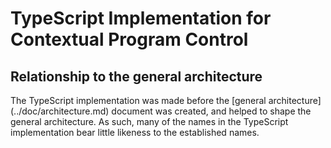 # TypeScript Implementation for Contextual Program Control

## Relationship to the general architecture

The TypeScript implementation was made before the
[general architecture] (../doc/architecture.md) document was created, and helped
to shape the general architecture.  As such, many of the names in the TypeScript
implementation bear little likeness to the established names.

